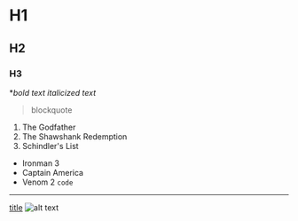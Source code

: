 # H1
## H2
### H3
**bold text*
*italicized text*
> blockquote
1. The Godfather
2. The Shawshank Redemption
3.  Schindler's List
  - Ironman 3
  - Captain America
  - Venom 2
  `code`
  ---
  [title](https://www.example.com)
  ![alt text](image.jpg)
